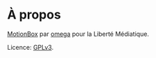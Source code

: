 # À propos

[MotionBox] par [omega] pour la Liberté Médiatique.

Licence: [GPLv3](../license.html).

[MotionBox]: https://omega.gg/MotionBox/fr

[omega]: https://omega.gg/about/fr
